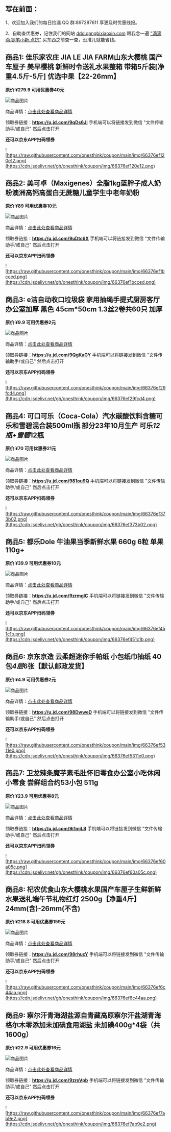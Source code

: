 ## 写在前面：

1、欢迎加入我们的每日捡漏 QQ 群:897287611 享更及时优惠线报。

2、自助查优惠券，记住我们的网站 [ddd.gangbixiaoxin.com](https://ddd.gangbixiaoxin.com) 跟我念一遍 ["滴滴滴.钢笔小新.点抗"](https://ddd.gangbixiaoxin.com) 买东西之前查一查，没准儿就能省钱。

## 商品1: 佳乐家农庄 JIA LE JIA FARM山东大樱桃 国产车厘子 美早樱桃  新鲜时令送礼水果整箱 带箱5斤装[净重4.5斤-5斤] 优选中果【22-26mm】

**原价 ¥279.9 可用优惠券40元**

![商品图片](http://img14.360buyimg.com/n1/jfs/t1/184906/19/44331/95257/661e1e9bFdaa03b73/66c6bc52e91a2a81.jpg)

商品详情：[点击此处查看商品详情](https://union-click.jd.com/jdc?e=1003156031&amp;p=JF8BARoJK1olXwMFU11ZCUoQAl8IGlsUXQUDXVhYCE0RAl9MRANLAjZbERscSkAJHTdNTwcKBlMdBgABFksWA24IGFocWwMCUlhcFxJSXzI4bhpjAgdEICk_fTl_RhhKZy50AVRyAlJROEonAG4IHFITWgALUW5cWEpHAj8JS1olXQYyFTBdD00VBWkAG2sUbQYEVFtUDk4RBG4IGlglXQ4FZInwsJ6dsrqAoo-L1dG784vUtJ-Ji184K1glXQcDVl5ZD0oVA184G2sWbVhsVQ1VCEgWUWlmRhxXGwJfAB8zDUkUAGwPHVklXwcDVlxtOHtAQQZ3cF9QKQVUAQgnAChlX2oOc1lcIg9sVhoFcE5VZiluGA5eH1VJElcrOHs)

领取券链接：**https://u.jd.com/9qDs6Ji** 手机端可以将链接发到微信 "文件传输助手/或自己" 然后点击打开

**还可以京东APP扫码领券**

![https://raw.githubusercontent.com/onesthink/coupon/main/img/66376ef120e12.png](https://cdn.jsdelivr.net/gh/onesthink/coupon/img/66376ef120e12.png)

## 商品2: 美可卓（Maxigenes）全脂1kg蓝胖子成人奶粉澳洲高钙高蛋白无蔗糖儿童学生中老年奶粉

**原价 ¥89 可用优惠券10元**

![商品图片](http://img14.360buyimg.com/n1/jfs/t1/194450/2/38553/168370/66339e98Fc4fe9788/86fda56567da06a2.jpg)

商品详情：[点击此处查看商品详情](https://union-click.jd.com/jdc?e=1003156031&amp;p=JF8BAQUJK1olXDYBVVdbDEkQMytXQwVKbV9HER8fA1UJWypcR0ROCBlQCgJDC0oeBWsKHERMGFpfZEAqXQNnGS0PfgJBC1BlIQI_WDEJSA8EF2sUbQUDVFlUDkwRCmo4GgsUDQdSVQ5cOEsXMzlmG1oUXAcKXFlaCHsWM28OG14dXA8LXFxZDUwnA2cPK4y45dOI5YvVsZ-Ji7ixvI6c4dKc3G5tOEgnA24JGVsRWgcAVG5tCHsUMzFmGggSWA8CVVszVQxSVTYPUh17Xw4KVltVDEknAW4JGVklbTZ0Lxcffx0SeRl4XRJhW1xKED8mTi4edCtmGSlyJnhHHBcnfhRIdRR6EwEXbTY)

领取券链接：**https://u.jd.com/9uDtc6X** 手机端可以将链接发到微信 "文件传输助手/或自己" 然后点击打开

**还可以京东APP扫码领券**

![https://raw.githubusercontent.com/onesthink/coupon/main/img/66376ef1bcced.png](https://cdn.jsdelivr.net/gh/onesthink/coupon/img/66376ef1bcced.png)

## 商品3: e洁自动收口垃圾袋 家用抽绳手提式厨房客厅办公室加厚 黑色 45cm*50cm 1.3丝2卷共60只 加厚

**原价 ¥9.9 可用优惠券2元**

![商品图片](http://img14.360buyimg.com/n1/jfs/t1/171798/14/39358/90264/655dc56aFed411aaf/afaef85c414861bf.jpg)

商品详情：[点击此处查看商品详情](https://union-click.jd.com/jdc?e=1003156031&amp;p=JF8BARgJK1olXwMEV11eDU4RAl8IGloTXQcGVllfAE4RAl9MRANLAjZbERscSkAJHTdNTwcKBlMdBgABFksWAmkIGl8XWgQKUVhcFxJSXzI4c1sUHFFKBwo9VFFrfxp4HyBzFFlLAlJROEonAG4IHFITWgALUW5cWEpHAj8JS1olXQYyFTBdCEgVBGo4GmsVWwYHXV1eDEkWC2cAK1sdWjbV-eaIgvrCi9bchdPC5KHX3eKJlsMnM18LK1sUXAQCUFlcCksnM284GGtLMwdRU1sJCU8RbTJPWVsWWQFSOlxfDEofC2sKK1kUXAQAZG5tDxdkXwtXUA5DI3trIyENezseSBN8WV5mMwRLBgUPfSpJXzl6ewNJL3FHUG5t)

领取券链接：**https://u.jd.com/9QgKaGY** 手机端可以将链接发到微信 "文件传输助手/或自己" 然后点击打开

**还可以京东APP扫码领券**

![https://raw.githubusercontent.com/onesthink/coupon/main/img/66376ef29fcd4.png](https://cdn.jsdelivr.net/gh/onesthink/coupon/img/66376ef29fcd4.png)

## 商品4: 可口可乐（Coca-Cola）汽水碳酸饮料含糖可乐和雪碧混合装500ml瓶 部分23年10月生产 可乐*12瓶+雪碧*12瓶

**原价 ¥70 可用优惠券21元**

![商品图片](http://img14.360buyimg.com/n1/jfs/t1/221463/11/38438/85231/660d2193F8dbd5217/4f007ed255437b5b.jpg)

商品详情：[点击此处查看商品详情](https://union-click.jd.com/jdc?e=1003156031&amp;p=JF8BARoJK1olXwMEVF1YCU0fC18IGlsUXAYFVlxUAUoXC19MRANLAjZbERscSkAJHTdNTwcKBlMdBgABFksWA24JG1wXXw8LVV5VFxJSXzI4UyJMOVNUI104Wj1PVhRYXlhDJxhdJFJROEonAG4IHFITWgALUW5cWEpHAj8JS1olXQYyFTBdCUIfAW0AHWsUbQYEVFtUDk4RBW8BH1IlXQ4FZInwsJ6dsrqAoo-L1dG784vUtJ-Ji184K1glXQcDVl5ZD0oVA184G2sWbVhsVQ1aDRsWU25mRhxXGwJGDVozCk0UA2kIHFwlXwcDVlxtOHtgaBldHl9pJg9hIRwCCgtHQWxOSVxnH31sVjkuYT9RCxBKEgtKXFl3DzddOHs)

领取券链接：**https://u.jd.com/981ou9Q** 手机端可以将链接发到微信 "文件传输助手/或自己" 然后点击打开

**还可以京东APP扫码领券**

![https://raw.githubusercontent.com/onesthink/coupon/main/img/66376ef373b02.png](https://cdn.jsdelivr.net/gh/onesthink/coupon/img/66376ef373b02.png)

## 商品5: 都乐Dole 牛油果当季新鲜水果 660g 6粒 单果110g+

**原价 ¥39.9 可用优惠券10元**

![商品图片](http://img14.360buyimg.com/n1/jfs/t1/233354/11/4804/268589/65653c37Fd50e9e0d/8d699cfe60a8430c.jpg)

商品详情：[点击此处查看商品详情](https://union-click.jd.com/jdc?e=1003156031&amp;p=JF8BARoJK1olXwMEVVZfCkoWC18IGloXWwIFVFpeD08TB19MRANLAjZbERscSkAJHTdNTwcKBlMdBgABFksWAm0OH1wVWQUFUFpZFxJSXzI4GgVnXUZKPTg_DBN2ajJvZlxCI2VDNFJROEonAG4IHFITWgALUW5cWEpHAj8JS1olXQYyFTBdCE8TAGkIGmsUbQYEVFtVCUIfAm8IHVglXQ4FZInwsJ6dsrqAoo-L1dG784vUtJ-Ji184K1glXQcDVl5ZD0oVA184G2sWbVhsVQ1bCksSBGlmRhxQC19QEQAzCkMeAG8LHl8lXwcDVlxtOHtsYTxAZzhWOHhdMQ0DcRBIcwxfWClOHQZsBiYjXx18YGtubgV0NGYGPVcDOHs)

领取券链接：**https://u.jd.com/9zrmglC** 手机端可以将链接发到微信 "文件传输助手/或自己" 然后点击打开

**还可以京东APP扫码领券**

![https://raw.githubusercontent.com/onesthink/coupon/main/img/66376ef451c1b.png](https://cdn.jsdelivr.net/gh/onesthink/coupon/img/66376ef451c1b.png)

## 商品6: 京东京造 云柔超迷你手帕纸 小包纸巾抽纸 40包*4层*6张【默认邮政发货】

**原价 ¥4.9 可用优惠券2元**

![商品图片](http://img14.360buyimg.com/n1/jfs/t1/228061/31/16822/135914/66286f00F1a88d3ed/e4d53a100fbff6d7.jpg)

商品详情：[点击此处查看商品详情](https://union-click.jd.com/jdc?e=1003156031&amp;p=JF8BARgJK1olXwMFXFpfC04fB18IGloUWAYCUllcDUgnRzBQRQQlBENHFRxWFlVPRjtUBABAQlRcCEBdCUoWBm8IHVwUWAUdDRsBVXt2ATxhTzlGBWRVKjpHTj1OHQhzAQt1UQoyVW5eCUsQCmkPHVIQbQdSVQ5cWEpHAl8IG2tDMwYDVV9cAEwQAmw4GmsVWwYHXV1eDEgRBGsIK1sdWjbV-eaIgvrCi9bchdPC5KHX3eKJlsMnM18LK1sUXAQCUFlcCksnM284GGtLMwdRUl0JAEIXbTJPWVsWXlsAOlxUAE0UBmcLK1kUXAQAZG5tDk8XA2oMSxJhJGB9BFwHXTFWeyp1HgdhMwRFBzs8Vi8QWxtjHhlJCXRHEG5t)

领取券链接：**https://u.jd.com/98DwweD** 手机端可以将链接发到微信 "文件传输助手/或自己" 然后点击打开

**还可以京东APP扫码领券**

![https://raw.githubusercontent.com/onesthink/coupon/main/img/66376ef5311e0.png](https://cdn.jsdelivr.net/gh/onesthink/coupon/img/66376ef5311e0.png)

## 商品7: 卫龙辣条魔芋素毛肚怀旧零食办公室小吃休闲小零食 尝鲜组合约53小包 511g

**原价 ¥23.9 可用优惠券8元**

![商品图片](http://img14.360buyimg.com/n1/jfs/t1/134386/22/45103/206764/6630a03bF6c2bda20/6b15506ae6c13e42.jpg)

商品详情：[点击此处查看商品详情](https://union-click.jd.com/jdc?e=1003156031&amp;p=JF8BARgJK1olXwMEVFtfD0ITBF8IGloTWgMGVFddC08TAl9MRANLAjZbERscSkAJHTdNTwcKBlMdBgABFksWAmkPHl8VVAYBUFpcFxJSXzI4HAJMA1ZZIi49TDFhcCsKWjtGKQdGNFJROEonAG4IHFITWgALUW5cWEpHAj8JS1olXQYyFTBdDUkXC244GmsVWwYHXV1eDE4WB28JK1sdWjbV-eaIgvrCi9bchdPC5KHX3eKJlsMnM18LK1sUXAQCUFlcCksnM284GGtLMwdRUlZYARsSbTJPWVsWD15WOlxUAUMVBW8PK1kUXAQAZG5tXwl-fAQMXi8WC1N4UDwOd0gSdzdDeykSMwRGDCZYSi5RZWxdUB9yIn9yIm5t)

领取券链接：**https://u.jd.com/9i1mjL8** 手机端可以将链接发到微信 "文件传输助手/或自己" 然后点击打开

**还可以京东APP扫码领券**

![https://raw.githubusercontent.com/onesthink/coupon/main/img/66376ef60a05c.png](https://cdn.jsdelivr.net/gh/onesthink/coupon/img/66376ef60a05c.png)

## 商品8: 杞农优食山东大樱桃水果国产车厘子生鲜新鲜水果送礼端午节礼物红灯 2500g【净重4斤】 24mm(含)-26mm(不含)

**原价 ¥218.8 可用优惠券159元**

![商品图片](http://img14.360buyimg.com/n1/jfs/t1/184058/20/44021/185512/66275f33Fbca0955a/c82cbe0a539c4a7f.jpg)

商品详情：[点击此处查看商品详情](https://union-click.jd.com/jdc?e=1003156031&amp;p=JF8BARgJK1olXwMEVFleDEgfB18IGloQVAABUVdYDUIWBF9MRANLAjZbERscSkAJHTdNTwcKBlMdBgABFksWAmoBHVgQVAMHXV9aFxJSXzI4Uz5SJHQCShk-Xw9kdhQObQZoPmFhElJROEonAG4IHFITWgALUW5cWEpHAj8JS1olXQYyFTBdAUseBWw4GmsVWwYHXV1eDE4UA24MK1sdWjbV-eaIgvrCi9bchdPC5KHX3eKJlsMnM18LK1sUXAQCUFlcCksnM284GGtLMwdRVAlfCUMRbTJPWVsWCEZBOlxUAUwSAWwMK1kUXAQAZG5tciJDWBRPWTJLGlV_CRo0AD9kfx0PWVJIMwR4KR8uaS1uVjFbUzgVG3RCVm5t)

领取券链接：**https://u.jd.com/98rhucY** 手机端可以将链接发到微信 "文件传输助手/或自己" 然后点击打开

**还可以京东APP扫码领券**

![https://raw.githubusercontent.com/onesthink/coupon/main/img/66376ef6c44aa.png](https://cdn.jsdelivr.net/gh/onesthink/coupon/img/66376ef6c44aa.png)

## 商品9: 察尔汗青海湖盐源自青藏高原察尔汗盐湖青海格尔木零添加未加碘食用湖盐 未加碘400g*4袋（共1600g）

**原价 ¥22.9 可用优惠券16元**

![商品图片](http://img14.360buyimg.com/n1/jfs/t1/94167/40/41067/169579/65fa7508F53a5d0c7/b766f6b141346e19.jpg)

商品详情：[点击此处查看商品详情](https://union-click.jd.com/jdc?e=1003156031&amp;p=JF8BARoJK1olXwMEVF9UC0wRAV8IGlodXAcBUV1dC0kXAV9MRANLAjZbERscSkAJHTdNTwcKBlMdBgABFksWAmcJGlgQXgYBVl5fFxJSXzI4Uj0XHQ9LCA0_FhNfSzNuR1peJHNCJFJROEonAG4IHFITWgALUW5cWEpHAj8JS1olXQYyFTBdDUoQB24LG2sUbQYEVFtVCUIfA24JGFolXQ4FZInwsJ6dsrqAoo-L1dG784vUtJ-Ji184K1glXQcDVl5ZD0oVA184G2sWbVhsVQ1YX0JEAThmRhxQC19ZCwkzDUwVB2wPGFwlXwcDVlxtOHtnZgpBRB5jGXZ_PDsNQD0SVidOcytJA2NsVjgpTiBuYWYAa19iDlJ6ASsAOHs)

领取券链接：**https://u.jd.com/9zroVpb** 手机端可以将链接发到微信 "文件传输助手/或自己" 然后点击打开

**还可以京东APP扫码领券**

![https://raw.githubusercontent.com/onesthink/coupon/main/img/66376ef7ab9e2.png](https://cdn.jsdelivr.net/gh/onesthink/coupon/img/66376ef7ab9e2.png)

